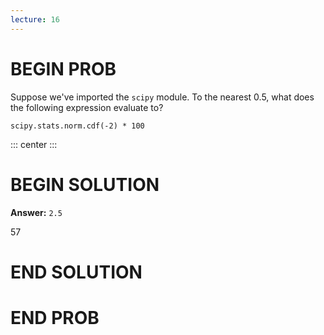 ```yaml
---
lecture: 16
---
```


# BEGIN PROB

Suppose we've imported the `scipy` module. To the nearest 0.5, what does
the following expression evaluate to?

`scipy.stats.norm.cdf(-2) * 100`

::: center
:::

# BEGIN SOLUTION
**Answer:** `2.5`

<average>57</average>
# END SOLUTION

# END PROB